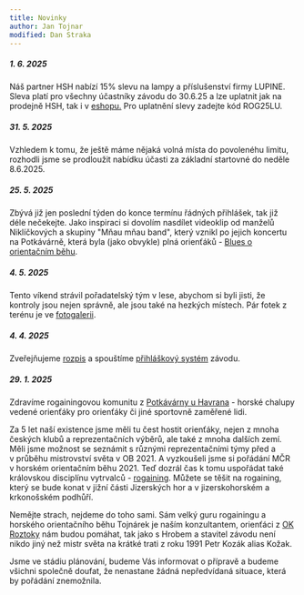 ```yaml
---
title: Novinky
author: Jan Tojnar
modified: Dan Straka
--- 
```


##### 1. 6. 2025
Náš partner HSH nabízí 15% slevu na lampy a příslušenství firmy LUPINE. Sleva platí pro všechny účastníky závodu do 30.6.25 a lze uplatnit jak na prodejně HSH, tak i v [eshopu.](https://www.Lupine.cz)
Pro uplatnění slevy zadejte kód ROG25LU.


##### 31. 5. 2025
Vzhledem k tomu, že ještě máme nějaká volná místa do povolenéhu limitu, rozhodli jsme se prodloužit nabídku účasti za základní startovné do neděle 8.6.2025.

##### 25. 5. 2025
Zbývá již jen poslední týden do konce termínu řádných přihlášek, tak již déle nečekejte. Jako inspiraci si dovolím nasdílet videoklip od manželů Niklíčkových a skupiny "Mňau mňau band", který vznikl po jejich koncertu na Potkávárně, která byla (jako obvykle) plná orienťáků - [Blues o orientačním běhu](https://www.youtube.com/watch?v=EEqO_0CEON8).

##### 4. 5. 2025
Tento víkend strávil pořadatelský tým v lese, abychom si byli jisti, že kontroly jsou nejen správně, ale jsou také na hezkých místech. Pár fotek z terénu je ve [fotogalerii](fota.html).

##### 4. 4. 2025
Zveřejňujeme [rozpis](/cs/rozpis.html) a spouštíme [přihláškový systém](https://entries.mcr2025.rogaining.cz/cs/) závodu.

##### 29. 1. 2025
Zdravíme rogainingovou komunitu z&nbsp;[Potkávárny u Havrana](https://www.potkavarnauhavrana.cz/) - horské chalupy vedené orienťáky pro orienťáky či jiné sportovně zaměřené lidi. 

Za 5&nbsp;let naší existence jsme měli tu čest hostit orienťáky, nejen z&nbsp;mnoha českých klubů a reprezentačních výběrů, ale také z&nbsp;mnoha dalších zemí. Měli jsme možnost se seznámit s&nbsp;různými reprezentačními týmy před a v&nbsp;průběhu mistrovství světa v&nbsp;OB 2021. A vyzkoušeli jsme si pořádání MČR v&nbsp;horském orientačním běhu 2021. Teď dozrál čas k&nbsp;tomu uspořádat také královskou disciplínu vytrvalců - [rogaining](https://en.wikipedia.org/wiki/Rogaining).
Můžete se těšit na rogaining, který se bude konat v&nbsp;jižní části Jizerských hor a v&nbsp;jizerskohorském a krkonošském podhůří.

Nemějte strach, nejdeme do toho sami. Sám velký guru rogainingu a horského orientačního běhu Tojnárek je naším konzultantem, orienťáci z&nbsp;[OK Roztoky](http://roz.ini.cz/) nám budou pomáhat, tak jako s Hrobem a stavitel závodu není nikdo jiný než mistr světa na krátké trati z roku 1991 Petr Kozák alias Kožak.

Jsme ve stádiu plánování, budeme Vás informovat o přípravě a budeme všichni společně doufat, že nenastane žádná nepředvídaná situace, která by pořádání znemožnila.   

